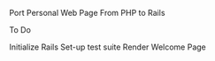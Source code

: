 Port Personal Web Page From PHP to Rails

To Do

Initialize Rails
Set-up test suite
Render Welcome Page

